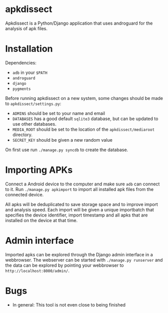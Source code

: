 apkdissect
==========

Apkdissect is a Python/Django application that uses androguard for the analysis 
of apk files.

Installation
============

Dependencies:
 * `adb` in your `$PATH`
 * `androguard`
 * `django`
 * `pygments`
	
Before running apkdissect on a new system, some changes should be made to `apkdissect/settings.py`:
 * `ADMINS` should be set to your name and email
 * `DATABASES` has a good default `sqlite3` database, but can be updated to use other databases.
 * `MEDIA_ROOT` should be set to the location of the `apkdissect/mediaroot` directory.
 * `SECRET_KEY` should be given a new random value

On first use run `./manage.py syncdb` to create the database.

Importing APKs
==============

Connect a Android device to the computer and make sure `adb` can connect to it.
Run `./manage.py apkimport` to import all installed apk files from the connected device.

All apks will be deduplicated to save storage space and to improve import and analysis speed.
Each import will be given a unique importbatch that specifies the device identifier, import timestamp
and all apks that are installed on the device at that time.

Admin interface
===============

Imported apks can be explored through the Django admin interface in a webbrowser.
The webserver can be started with `./manage.py runserver` and the data can be 
explored by pointing your webbrowser to `http://localhost:8000/admin/`.

Bugs
====

 * In general: This tool is not even close to being finished


